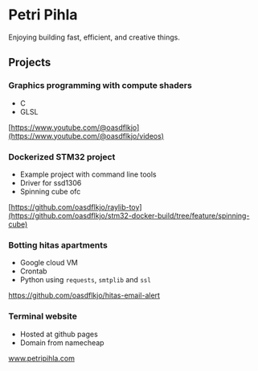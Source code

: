 # Petri Pihla

Enjoying building fast, efficient, and creative things.

## Projects

### Graphics programming with compute shaders
- C
- GLSL

[https://www.youtube.com/@oasdflkjo](https://www.youtube.com/@oasdflkjo/videos)

### Dockerized STM32 project
- Example project with command line tools
- Driver for ssd1306
- Spinning cube ofc

[https://github.com/oasdflkjo/raylib-toy](https://github.com/oasdflkjo/stm32-docker-build/tree/feature/spinning-cube)

### Botting hitas apartments

- Google cloud VM
- Crontab
- Python using `requests`, `smtplib` and `ssl`

https://github.com/oasdflkjo/hitas-email-alert

### Terminal website

- Hosted at github pages
- Domain from namecheap

www.petripihla.com

<!---
oasdflkjo/oasdflkjo is a ✨ special ✨ repository because its `README.md` (this file) appears on your GitHub profile.
You can click the Preview link to take a look at your changes.
--->

